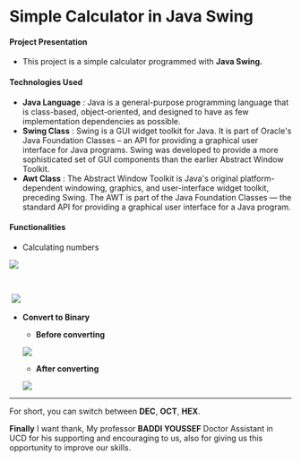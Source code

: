 # Simple Calculator in Java Swing

#### Project Presentation

- This project is a simple calculator programmed with **Java Swing.**

#### Technologies Used

- **Java Language** : Java is a general-purpose programming language that is class-based, object-oriented, and designed to have as few implementation dependencies as possible.
- **Swing Class** : Swing is a GUI widget toolkit for Java. It is part of Oracle's Java Foundation Classes – an API for providing a graphical user interface for Java programs. Swing was developed to provide a more sophisticated set of GUI components than the earlier Abstract Window Toolkit.
- **Awt Class** : The Abstract Window Toolkit is Java's original platform-dependent windowing, graphics, and user-interface widget toolkit, preceding Swing. The AWT is part of the Java Foundation Classes — the standard API for providing a graphical user interface for a Java program. 

#### Functionalities

* Calculating numbers

![](https://i.imgur.com/OsnIMKN.png)

​										  

​								          	![](https://i.imgur.com/mUNYKgy.png)

- **Convert to Binary**

  - **Before converting**

  ![](https://i.imgur.com/OwLsxlb.png)

  - **After converting**

  ![](https://i.imgur.com/d6vc1rl.png)



---

For short, you can switch between **DEC**, **OCT**, **HEX**.

**Finally** I want  thank, My professor **BADDI YOUSSEF** Doctor Assistant in UCD for his supporting and encouraging to us, also for giving us this opportunity to improve our skills.

